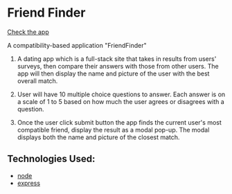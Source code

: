 # Friend Finder
[Check the app](https://friendfindercs.herokuapp.com/)

A compatibility-based application "FriendFinder" 
1. A dating app which is a full-stack site that takes in results from users' surveys, then compare their answers with those from other users. The app will then display the name and picture of the user with the best overall match.

2. User will have 10 multiple choice questions to answer. Each answer is on a scale of 1 to 5 based on how much the user agrees or disagrees with a question.

3. Once the user click submit button the app finds the current user's most compatible friend, display the result as a modal pop-up. The modal displays both the name and picture of the closest match.

## Technologies Used: 
  
  * [node](https://nodejs.org/en/)
  * [express](https://www.npmjs.com/package/express)